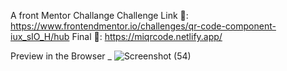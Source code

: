 A front Mentor Challange
Challenge Link 🔗: https://www.frontendmentor.io/challenges/qr-code-component-iux_sIO_H/hub
Final 🔗: https://miqrcode.netlify.app/


Preview in the Browser
_
![Screenshot (54)](https://github.com/avxlooo/QR-Code-Challenge/assets/86358214/cd822ddd-fca3-4a0e-a446-d1db770fed6a)
